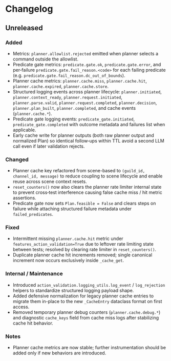 # Changelog

## Unreleased

### Added
- Metrics: `planner.allowlist.rejected` emitted when planner selects a command outside the allowlist.
- Predicate gate metrics: `predicate.gate.ok`, `predicate.gate.error`, and per‑failure `predicate.gate.fail_reason.<code>` for each failing predicate (e.g. `predicate.gate.fail_reason.dc_out_of_bounds`).
- Planner cache metrics: `planner.cache.miss`, `planner.cache.hit`, `planner.cache.expired`, `planner.cache.store`.
- Structured logging events across planner lifecycle: `planner.initiated`, `planner.context_ready`, `planner.request.initiated`, `planner.parse.valid`, `planner.request.completed`, `planner.decision`, `planner.plan_built`, `planner.completed`, and cache events (`planner.cache.*`).
- Predicate gate logging events: `predicate_gate.initiated`, `predicate_gate.completed` with outcome metadata and failures list when applicable.
- Early cache write for planner outputs (both raw planner output and normalized Plan) so identical follow‑ups within TTL avoid a second LLM call even if later validation rejects.

### Changed
- Planner cache key refactored from scene-based to `(guild_id, channel_id, message)` to reduce coupling to scene lifecycle and enable reuse across scene context resets.
- `reset_counters()` now also clears the planner rate limiter internal state to prevent cross‑test interference causing false cache miss / hit metric assertions.
- Predicate gate now sets `Plan.feasible = False` and clears steps on failure while attaching structured failure metadata under `failed_predicates`.

### Fixed
- Intermittent missing `planner.cache.hit` metric under `features_action_validation=True` due to leftover rate limiting state between tests; resolved by clearing rate limiter in `reset_counters()`.
- Duplicate planner cache hit increments removed; single canonical increment now occurs exclusively inside `_cache_get`.

### Internal / Maintenance
- Introduced `action_validation.logging_utils.log_event` / `log_rejection` helpers to standardize structured logging payload shape.
- Added defensive normalization for legacy planner cache entries to migrate them in-place to the new `_CacheEntry` dataclass format on first access.
- Removed temporary planner debug counters (`planner.cache.debug.*`) and diagnostic `cache_keys` field from cache miss logs after stabilizing cache hit behavior.

### Notes
- Planner cache metrics are now stable; further instrumentation should be added only if new behaviors are introduced.

